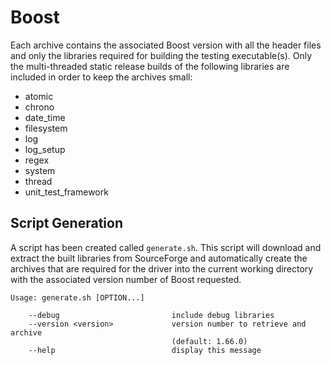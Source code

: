 # Boost

Each archive contains the associated Boost version with all the header files
and only the libraries required for building the testing executable(s). Only
the multi-threaded static release builds of the following libraries are
included in order to keep the archives small:

  - atomic
  - chrono
  - date_time
  - filesystem
  - log
  - log_setup
  - regex
  - system
  - thread
  - unit_test_framework

## Script Generation

A script has been created called `generate.sh`. This script will download and
extract the built libraries from SourceForge and automatically create the
archives that are required for the driver into the current working directory
with the associated version number of Boost requested.


```
Usage: generate.sh [OPTION...]

    --debug                         include debug libraries
    --version <version>             version number to retrieve and archive
                                    (default: 1.66.0)
    --help                          display this message
```
